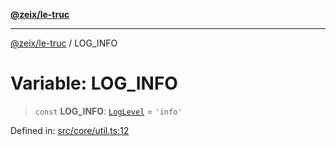 [**@zeix/le-truc**](../README.md)

---

[@zeix/le-truc](../globals.md) / LOG_INFO

# Variable: LOG_INFO

> `const` **LOG_INFO**: [`LogLevel`](../type-aliases/LogLevel.md) = `'info'`

Defined in: [src/core/util.ts:12](https://github.com/zeixcom/le-truc/blob/a2e3a5bb1b7ab9e964c80c41c9edbb895cf2ce79/src/core/util.ts#L12)

